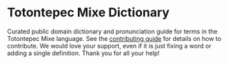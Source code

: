 
# Totontepec Mixe Dictionary

Curated public domain dictionary and pronunciation guide for terms in the Totontepec Mixe language. See the [contributing guide](https://github.com/drumworkteam/term/blob/make/.github/contributing.md) for details on how to contribute. We would love your support, even if it is just fixing a word or adding a single definition. Thank you for all your help!